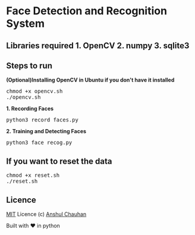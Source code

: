 <h1>Face Detection and Recognition System</h1>

<h2>Libraries required
<b>1. OpenCV
2. numpy
3. sqlite3
</b>

<h2>Steps to run</h2>
<b>(Optional)Installing OpenCV in Ubuntu if you don't have it installed</b>
<pre>chmod +x opencv.sh
./opencv.sh
</pre>

<b>1. Recording Faces</b>
<pre>python3 record_faces.py</pre>

<b>2. Training and Detecting Faces</b>
<pre>python3 face_recog.py</pre>

<h2>If you want to reset the data</h2>
<pre>chmod +x reset.sh
./reset.sh
</pre>

<h2>Licence</h2>

[MIT](https://github.com/anshulnsit/Face-Detection-and-Recognition-System/blob/master/LICENSE) Licence (c) [Anshul Chauhan](https://github.com/anshulnsit)

Built with :heart: in python